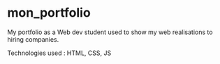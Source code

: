 # mon_portfolio

My portfolio as a Web dev student used to show my web realisations to hiring companies.


Technologies used :
HTML, CSS, JS
